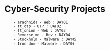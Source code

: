 # Cyber-Security Projects
        - arachnida - Web : DAY01
        - ft_otp - OTP : DAY02
        - ft_onion - Web : DAY03
        - Reverse me - Rev : DAY04
        - Stockholm - Malware : DAY05
        - Iron dom - Malware : DAY06
